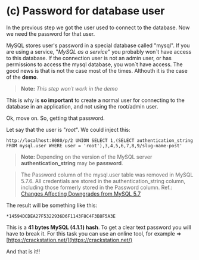 # (c) Password for database user

In the previous step we got the user used to connect to the database.
Now we need the password for that user.

MySQL stores user's password in a special database called "mysql". If you are using a service, "*MySQL as a service*" you probably won´t have access to this database.
If the connection user is not an admin user, or has permissions to access the mysql database, you won´t have access.
The good news is that is not the case most of the times. Althouth it is the case of the **demo**.

> **Note:** *This step won´t work in the demo*

This is why is **so important** to create a normal user for connecting to the database in an application, and not using the root/admin user.

Ok, move on.
So, getting that password.

Let say that the user is "*root*". We could inject this:

```shell
http://localhost:8080/p/2 UNION SELECT 1,(SELECT authentication_string FROM mysql.user WHERE user = 'root'),3,4,5,6,7,8,9/slug-name-post'
```

> **Note:** Depending on the version of the MySQL server **authentication_string** may be **password**.

> The Password column of the mysql.user table was removed in MySQL 5.7.6. 
> All credentials are stored in the authentication_string column, 
> including those formerly stored in the Password column.
> Ref.: [Changes Affecting Downgrades from MySQL 5.7](http://dev.mysql.com/doc/refman/5.7/en/downgrading-to-previous-series.html)


The result will be something like this: 
```shell
*14594DCDEA27F5322936D6F1143F8C4F3B8F5A3E
```

This is a **41 bytes MySQL (4.1.1) hash**.
To get a clear text password you will have to break it. For this task you can use an online tool, for example => [https://crackstation.net/](https://crackstation.net/)

And that is it!!
